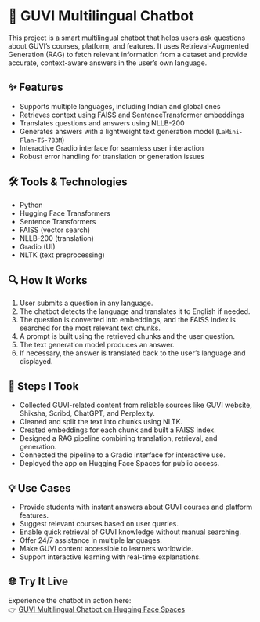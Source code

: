 # 🤖 GUVI Multilingual Chatbot

This project is a smart multilingual chatbot that helps users ask questions about GUVI’s courses, platform, and features. It uses Retrieval-Augmented Generation (RAG) to fetch relevant information from a dataset and provide accurate, context-aware answers in the user’s own language.

## ✨ Features

- Supports multiple languages, including Indian and global ones
- Retrieves context using FAISS and SentenceTransformer embeddings
- Translates questions and answers using NLLB-200
- Generates answers with a lightweight text generation model (`LaMini-Flan-T5-783M`)
- Interactive Gradio interface for seamless user interaction
- Robust error handling for translation or generation issues

## 🛠 Tools & Technologies

- Python
- Hugging Face Transformers
- Sentence Transformers
- FAISS (vector search)
- NLLB-200 (translation)
- Gradio (UI)
- NLTK (text preprocessing)

## 🔍 How It Works

1. User submits a question in any language.
2. The chatbot detects the language and translates it to English if needed.
3. The question is converted into embeddings, and the FAISS index is searched for the most relevant text chunks.
4. A prompt is built using the retrieved chunks and the user question.
5. The text generation model produces an answer.
6. If necessary, the answer is translated back to the user’s language and displayed.

## 📝 Steps I Took

- Collected GUVI-related content from reliable sources like GUVI website, Shiksha, Scribd, ChatGPT, and Perplexity.
- Cleaned and split the text into chunks using NLTK.
- Created embeddings for each chunk and built a FAISS index.
- Designed a RAG pipeline combining translation, retrieval, and generation.
- Connected the pipeline to a Gradio interface for interactive use.
- Deployed the app on Hugging Face Spaces for public access.

## 💡 Use Cases

- Provide students with instant answers about GUVI courses and platform features.
- Suggest relevant courses based on user queries.
- Enable quick retrieval of GUVI knowledge without manual searching.
- Offer 24/7 assistance in multiple languages.
- Make GUVI content accessible to learners worldwide.
- Support interactive learning with real-time explanations.

## 🌐 Try It Live

Experience the chatbot in action here:  
👉 [GUVI Multilingual Chatbot on Hugging Face Spaces](https://huggingface.co/spaces/gaja1995/GUVI_CHATBOT)

